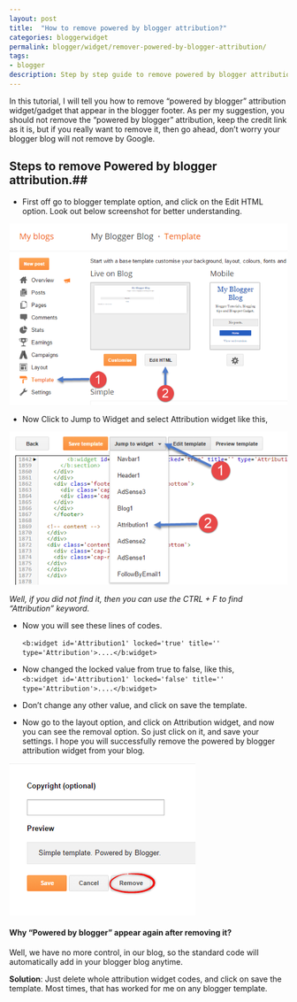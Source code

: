 ```yaml
---
layout: post
title:  "How to remove powered by blogger attribution?"
categories: bloggerwidget
permalink: blogger/widget/remover-powered-by-blogger-attribution/
tags: 
- blogger
description: Step by step guide to remove powered by blogger attribution from your blog.
---
```


In this tutorial, I will tell you how to remove “powered by blogger” attribution widget/gadget that appear in the blogger footer. As per my suggestion, you should not remove the “powered by blogger” attribution, keep the credit link as it is, but if you really want to remove it, then go ahead, don’t worry your blogger blog will not remove by Google.

## Steps to remove Powered by blogger attribution.##

- First off go to blogger template option, and click on the Edit HTML option. Look out below screenshot for better understanding.

<img class="img-responsive" alt="Blogger Template - Edit HTML" src="/images/blogger-template-edit-html.png" title="Blogger Template - Edit HTML" /><br />

- Now Click to Jump to Widget and select Attribution widget like this,

<img class="img-responsive" alt="Powered by blogger attribution widget" src="/images/blogger-attribution-widget.png" title="Powered by blogger attribution widget"/><br />

*Well, if you did not find it, then you can use the CTRL + F to find “Attribution” keyword.*

- Now you will see these lines of codes.<br/>

    `<b:widget id='Attribution1' locked='true' title='' type='Attribution'>....</b:widget>`

- Now changed the locked value from true to false, like this,<br/>
   `<b:widget id='Attribution1' locked='false' title='' type='Attribution'>....</b:widget>`

- Don’t change any other value, and click on save the template.

- Now go to the layout option, and click on Attribution widget, and now you can see the removal option. So just click on it, and save your settings. I hope you will successfully remove the powered by blogger attribution widget from your blog.

<img class="img-responsive" alt="Remove powered by blogger attribution widget" src="/images/remove-powered-by-blogger-attribution-widget.png" title="Remove powered by blogger attribution widget" /><br />


#### Why “Powered by blogger” appear again after removing it? ####

Well, we have no more control, in our blog, so the standard code will automatically add in your blogger blog anytime.

**Solution**: Just delete whole attribution widget codes, and click on save the template. Most times, that has worked for me on any blogger template.
